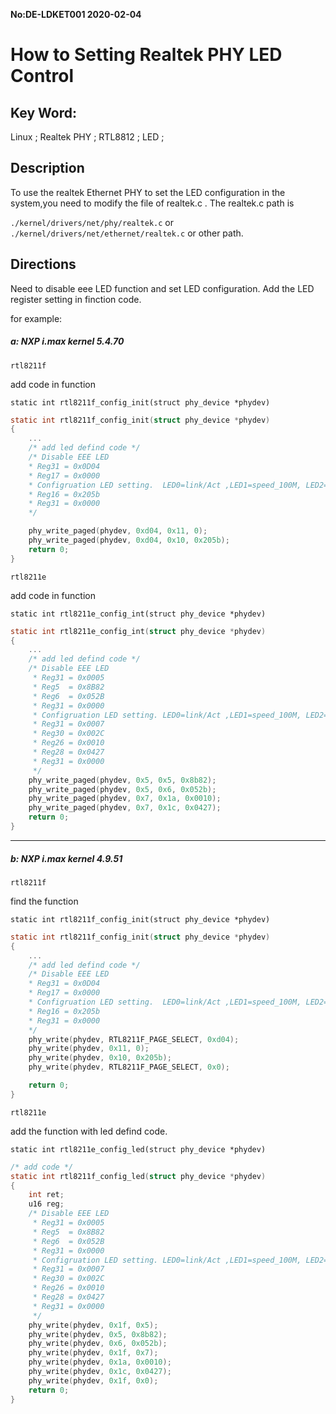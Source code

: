 **No:DE-LDKET001 2020-02-04**
# How to Setting Realtek PHY LED Control
## Key Word:

Linux ; Realtek PHY ; RTL8812 ; LED ;

## Description

To use the realtek Ethernet PHY to set the LED configuration in the system,you need to modify the file of realtek.c . The realtek.c path is

`./kernel/drivers/net/phy/realtek.c`
or `./kernel/drivers/net/ethernet/realtek.c` or other path. 

## Directions

Need to disable eee LED function and set LED configuration.
Add the LED register setting in finction code.

for example:

##### a: NXP i.max kernel 5.4.70

 `rtl8211f`

add code in function

`static int rtl8211f_config_init(struct phy_device *phydev)`

```c
static int rtl8211f_config_init(struct phy_device *phydev)
{
	...
	/* add led defind code */
	/* Disable EEE LED
	* Reg31 = 0x0D04
	* Reg17 = 0x0000
	* Configruation LED setting.  LED0=link/Act ,LED1=speed_100M, LED2=speed_1000M
	* Reg16 = 0x205b
	* Reg31 = 0x0000
	*/

	phy_write_paged(phydev, 0xd04, 0x11, 0);
	phy_write_paged(phydev, 0xd04, 0x10, 0x205b);
	return 0;
}
```

`rtl8211e`

add code in function

`static int rtl8211e_config_int(struct phy_device *phydev)`

```c
static int rtl8211e_config_int(struct phy_device *phydev)
{
	...
	/* add led defind code */
	/* Disable EEE LED 
	 * Reg31 = 0x0005
	 * Reg5  = 0x8B82
	 * Reg6  = 0x052B
	 * Reg31 = 0x0000
	 * Configruation LED setting. LED0=link/Act ,LED1=speed_100M, LED2=speed_1000M
	 * Reg31 = 0x0007
	 * Reg30 = 0x002C
	 * Reg26 = 0x0010
	 * Reg28 = 0x0427
	 * Reg31 = 0x0000  
	 */
	phy_write_paged(phydev, 0x5, 0x5, 0x8b82);
	phy_write_paged(phydev, 0x5, 0x6, 0x052b);
	phy_write_paged(phydev, 0x7, 0x1a, 0x0010);
	phy_write_paged(phydev, 0x7, 0x1c, 0x0427);
	return 0;
}
```
----
##### b: NXP i.max kernel 4.9.51

`rtl8211f` 

find the function

`static int rtl8211f_config_init(struct phy_device *phydev)`

```c
static int rtl8211f_config_init(struct phy_device *phydev)
{
	...
	/* add led defind code */
	/* Disable EEE LED
	* Reg31 = 0x0D04
	* Reg17 = 0x0000
	* Configruation LED setting.  LED0=link/Act ,LED1=speed_100M, LED2=speed_1000M
	* Reg16 = 0x205b
	* Reg31 = 0x0000
	*/
	phy_write(phydev, RTL8211F_PAGE_SELECT, 0xd04);
	phy_write(phydev, 0x11, 0);
	phy_write(phydev, 0x10, 0x205b);
	phy_write(phydev, RTL8211F_PAGE_SELECT, 0x0);

	return 0;
}
```

`rtl8211e`

add the function with led defind code.

`static int rtl8211e_config_led(struct phy_device *phydev)`

```c
/* add code */
static int rtl8211f_config_led(struct phy_device *phydev)
{
	int ret;
	u16 reg;
	/* Disable EEE LED 
	 * Reg31 = 0x0005
	 * Reg5  = 0x8B82
	 * Reg6  = 0x052B
	 * Reg31 = 0x0000
	 * Configruation LED setting. LED0=link/Act ,LED1=speed_100M, LED2=speed_1000M
	 * Reg31 = 0x0007
	 * Reg30 = 0x002C
	 * Reg26 = 0x0010
	 * Reg28 = 0x0427
	 * Reg31 = 0x0000  
	 */
	phy_write(phydev, 0x1f, 0x5);
	phy_write(phydev, 0x5, 0x8b82);
	phy_write(phydev, 0x6, 0x052b);
	phy_write(phydev, 0x1f, 0x7);
	phy_write(phydev, 0x1a, 0x0010);
	phy_write(phydev, 0x1c, 0x0427);
	phy_write(phydev, 0x1f, 0x0);
	return 0;
}
```